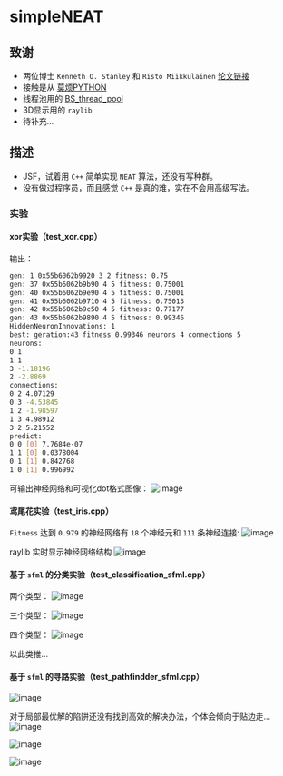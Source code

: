 # simpleNEAT

## 致谢
* 两位博士 `Kenneth O. Stanley` 和 `Risto Miikkulainen` [论文链接](https://nn.cs.utexas.edu/downloads/papers/stanley.ec02.pdf)
* 接触是从 [莫烦PYTHON](https://mofanpy.com/)
* 线程池用的 [BS_thread_pool](https://github.com/bshoshany/thread-pool/blob/master/BS_thread_pool.hpp)
* 3D显示用的 `raylib`
* 待补充...

## 描述
* JSF，试着用 `C++` 简单实现 `NEAT` 算法，还没有写种群。
* 没有做过程序员，而且感觉 `C++` 是真的难，实在不会用高级写法。

### 实验

#### xor实验（test_xor.cpp）

输出：
```bash
gen: 1 0x55b6062b9920 3 2 fitness: 0.75
gen: 37 0x55b6062b9b90 4 5 fitness: 0.75001
gen: 40 0x55b6062b9e90 4 5 fitness: 0.75001
gen: 41 0x55b6062b9710 4 5 fitness: 0.75013
gen: 42 0x55b6062b9c50 4 5 fitness: 0.77177
gen: 43 0x55b6062b9890 4 5 fitness: 0.99346
HiddenNeuronInnovations: 1
best: geration:43 fitness 0.99346 neurons 4 connections 5
neurons:
0 1
1 1
3 -1.18196
2 -2.8869
connections:
0 2 4.07129
0 3 -4.53845
1 2 -1.98597
1 3 4.98912
3 2 5.21552
predict:
0 0 [0] 7.7684e-07
1 1 [0] 0.0378004
0 1 [1] 0.842768
1 0 [1] 0.996992
```

可输出神经网络和可视化dot格式图像：
![image](https://user-images.githubusercontent.com/19900527/183606425-f4b5f56e-4f91-4b49-998f-7583573bdade.png)

#### 鸢尾花实验（test_iris.cpp）

`Fitness` 达到 `0.979` 的神经网络有 `18` 个神经元和 `111` 条神经连接:
![image](https://user-images.githubusercontent.com/19900527/183610656-188c724e-5b41-4df4-8b3d-54ff73c88e5d.png)

raylib 实时显示神经网络结构
![image](https://user-images.githubusercontent.com/19900527/200239416-576b786c-e0af-466f-9810-0d72cdfdf612.png)

#### 基于 `sfml` 的分类实验（test_classification_sfml.cpp）

两个类型：
![image](https://user-images.githubusercontent.com/19900527/183608728-98a5ff85-7e7f-4553-a111-1e445bfc4899.png)

三个类型：
![image](https://user-images.githubusercontent.com/19900527/183608833-e566968f-fe3e-4f00-b4b7-906677e57b00.png)

四个类型：
![image](https://user-images.githubusercontent.com/19900527/183611655-2636c64e-f7f1-4934-8ff9-5e83072b129a.png)

以此类推...

#### 基于 `sfml` 的寻路实验（test_pathfindder_sfml.cpp）

![image](https://user-images.githubusercontent.com/19900527/183612689-c0680195-5f40-4205-af9c-12b9a61f9346.png)

对于局部最优解的陷阱还没有找到高效的解决办法，个体会倾向于贴边走...
![image](https://user-images.githubusercontent.com/19900527/183613499-e3744e39-e6ba-4fe4-99d9-5563c333e0b9.png)

![image](https://user-images.githubusercontent.com/19900527/183615061-9525b28f-a3a0-491e-b6f2-38adf99da69b.png)

![image](https://user-images.githubusercontent.com/19900527/183615209-16fc9ae5-f06a-4660-8821-7bc43530f5ce.png)
